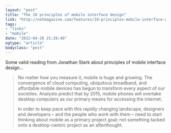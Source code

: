 ```yaml
---
layout: "post"
title: "The 10 principles of mobile interface design"
link: "http://netmagazine.com/features/10-principles-mobile-interface-design"
tags: 
- "links"
- "mobile"
date: "2012-04-28 21:28:40"
ogtype: "article"
bodyclass: "post"
---
```


Some valid reading from Jonathan Stark about principles of mobile interface design…

> No matter how you measure it, mobile is huge and growing. The convergence of cloud computing, ubiquitous broadband, and affordable mobile devices has begun to transform every aspect of our societies. Analysts predict that by 2015, mobile phones will overtake desktop computers as our primary means for accessing the internet.
> 
> In order to keep pace with this rapidly changing landscape, designers and developers – and the people who work with them – need to start thinking about mobile as a primary project goal; not something tacked onto a desktop-centric project as an afterthought.